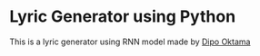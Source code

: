 # Lyric Generator using Python
This is a lyric generator using RNN model
made by [Dipo Oktama](https://github.com/dipooktama)
